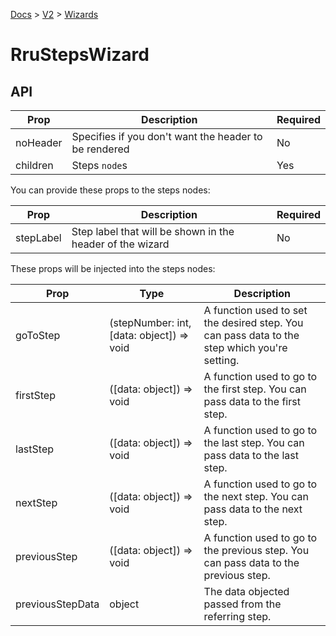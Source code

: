 [Docs](/) > [V2](/docs/v2/get-started) > [Wizards](/docs/v2/components/RruStepsWizard)

# RruStepsWizard

## API

| Prop     | Description                                           | Required |
| -------- | ----------------------------------------------------- | -------- |
| noHeader | Specifies if you don't want the header to be rendered | No       |
| children | Steps `node`s                                         | Yes      |

You can provide these props to the steps nodes:

| Prop      | Description                                               | Required |
| --------- | --------------------------------------------------------- | -------- |
| stepLabel | Step label that will be shown in the header of the wizard | No       |

These props will be injected into the steps nodes:

| Prop             | Type                                      | Description                                                                                  |
| ---------------- | ----------------------------------------- | -------------------------------------------------------------------------------------------- |
| goToStep         | (stepNumber: int, [data: object]) => void | A function used to set the desired step. You can pass data to the step which you're setting. |
| firstStep        | ([data: object]) => void                  | A function used to go to the first step. You can pass data to the first step.                |
| lastStep         | ([data: object]) => void                  | A function used to go to the last step. You can pass data to the last step.                  |
| nextStep         | ([data: object]) => void                  | A function used to go to the next step. You can pass data to the next step.                  |
| previousStep     | ([data: object]) => void                  | A function used to go to the previous step. You can pass data to the previous step.          |
| previousStepData | object                                    | The data objected passed from the referring step.                                            |
